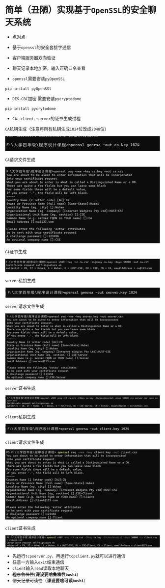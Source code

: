 # 简单（丑陋）实现基于`OpenSSL`的安全聊天系统

* 点对点
* 基于`openssl`的安全套接字通信
* 客户端服务器双向验证
* 聊天记录本地加密，输入正确口令查看

* `openssl`需要安装`pyOpenSSL`

``pip install pyOpenSSl``

* `DES-CBC`加密 需要安装`pycryptodome`

``pip install pycrytodome``

* `CA、client、server`的证书生成过程

`CA`私钥生成（注意将所有私钥生成`1024`位改成`2048`位）

![1生成ca密钥](证书生成图/1生成ca密钥.png)

`CA`请求文件生成

![2生成ca请求](证书生成图/2生成ca请求.png)

`CA`证书生成

![3生成ca证书](证书生成图/3生成ca证书.png)

`server`私钥生成

![4生成服务器密钥](证书生成图/4生成服务器密钥.png)

`server`请求文件生成

![5生成服务器请求](证书生成图/5生成服务器请求.png)

`server`证书生成

![6生成服务器证书](证书生成图/6生成服务器证书.png)

`client`私钥生成

![7生成客户端的密钥](证书生成图/7生成客户端的密钥.png)

`client`请求文件生成

![8生成客户端请求](证书生成图/8生成客户端请求.png)

`client`证书生成

![9生成客户端证书](证书生成图/9生成客户端证书.png)

* 先运行`tcpserver.py`，再运行`tcpclient.py`就可以进行通信
* 任意一方输入`exit`结束通信
* `client`输入`read`读取本地聊天
* ~~程序鲁棒性~~(**课设要啥鲁棒性`bushi`**)
* ~~聊天记录可读性~~（**课设要啥可读`bushi`**）



